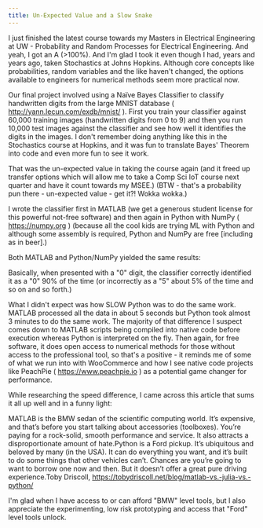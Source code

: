 ```yaml
---
title: Un-Expected Value and a Slow Snake
---
```


I just finished the latest course towards my Masters in Electrical Engineering at UW - Probability and Random Processes for Electrical Engineering. And yeah, I got an A (>100%). And I'm glad I took it even though I had, years and years ago, taken Stochastics at Johns Hopkins. Although core concepts like probabilities, random variables and the like haven't changed, the options available to engineers for numerical methods seem more practical now.



Our final project involved using a Naïve Bayes Classifier to classify handwritten digits from the large MNIST database ( http://yann.lecun.com/exdb/mnist/ ). First you train your classifier against 60,000 training images (handwritten digits from 0 to 9) and then you run 10,000 test images against the classifier and see how well it identifies the digits in the images. I don't remember doing anything like this in the Stochastics course at Hopkins, and it was fun to translate Bayes' Theorem into code and even more fun to see it work.



That was the un-expected value in taking the course again (and it freed up transfer options which will allow me to take a Comp Sci IoT course next quarter and have it count towards my MSEE.) (BTW - that's a probability pun there - un-expected value - get it?! Wokka wokka.)



I wrote the classifier first in MATLAB (we get a generous student license for this powerful not-free software) and then again in Python with NumPy ( https://numpy.org ) (because all the cool kids are trying ML with Python and although some assembly is required, Python and NumPy are free [including as in beer].)



Both MATLAB and Python/NumPy yielded the same results:







Basically, when presented with a "0" digit, the classifier correctly identified it as a "0" 90% of the time (or incorrectly as a "5" about 5% of the time and so on and so forth.)



What I didn't expect was how SLOW Python was to do the same work. MATLAB processed all the data in about 5 seconds but Python took almost 3 minutes to do the same work. The majority of that difference I suspect comes down to MATLAB scripts being compiled into native code before execution whereas Python is interpreted on the fly. Then again, for free software, it does open access to numerical methods for those without access to the professional tool, so that's a positive - it reminds me of some of what we run into with WooCommerce and how I see native code projects like PeachPie ( https://www.peachpie.io ) as a potential game changer for performance.



While researching the speed difference, I came across this article that sums it all up well and in a funny light:



MATLAB is the BMW sedan of the scientific computing world. It’s expensive, and that’s before you start talking about accessories (toolboxes). You’re paying for a rock-solid, smooth performance and service. It also attracts a disproportionate amount of hate.Python is a Ford pickup. It’s ubiquitous and beloved by many (in the USA). It can do everything you want, and it’s built to do some things that other vehicles can’t. Chances are you’re going to want to borrow one now and then. But it doesn’t offer a great pure driving experience.Toby Driscoll, https://tobydriscoll.net/blog/matlab-vs.-julia-vs.-python/ 



I'm glad when I have access to or can afford "BMW" level tools, but I also appreciate the experimenting, low risk prototyping and access that "Ford" level tools unlock.

